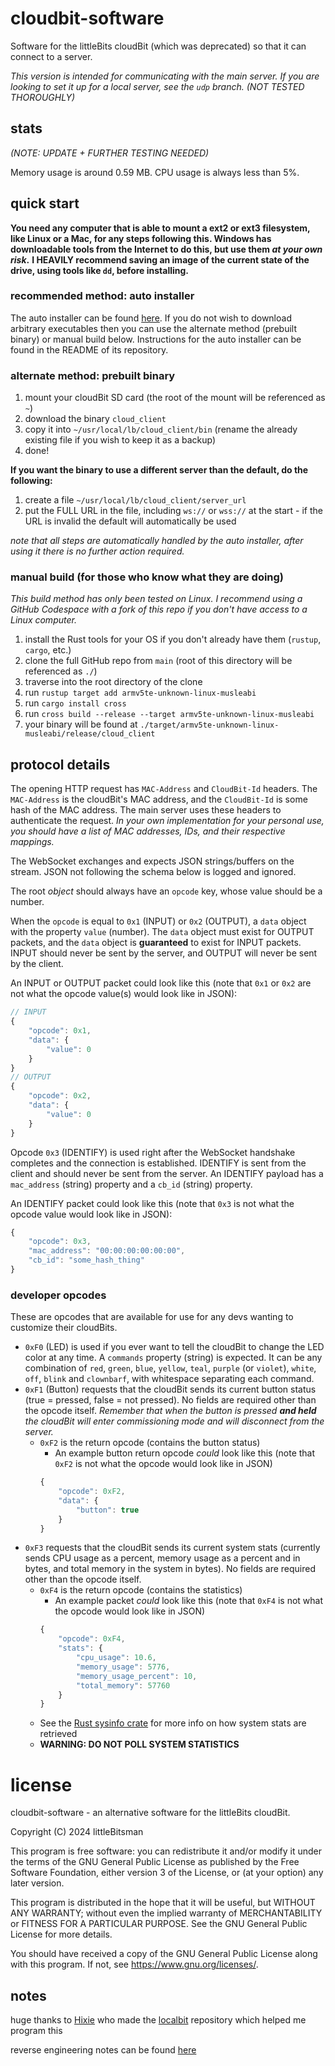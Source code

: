 # cloudbit-software
Software for the littleBits cloudBit (which was deprecated) so that it can connect to a server.

*This version is intended for communicating with the main server.*
*If you are looking to set it up for a local server, see the `udp` branch. (NOT TESTED THOROUGHLY)*

## stats
*(NOTE: UPDATE + FURTHER TESTING NEEDED)*

Memory usage is around 0.59 MB.
CPU usage is always less than 5%.

## quick start
**You need any computer that is able to mount a ext2 or ext3 filesystem, like Linux or a Mac, for any steps following this. Windows has downloadable tools from the Internet to do this, but use them *at your own risk*.**
**I HEAVILY recommend saving an image of the current state of the drive, using tools like `dd`, before installing.**
### recommended method: auto installer
The auto installer can be found [here](https://github.com/littleBitsman/cloudbit-builder). If you do not wish to download arbitrary executables then you can use the alternate method (prebuilt binary) or manual build below. Instructions for the auto installer can be found in the README of its repository.

### alternate method: prebuilt binary
1. mount your cloudBit SD card (the root of the mount will be referenced as `~`)
2. download the binary `cloud_client`
3. copy it into `~/usr/local/lb/cloud_client/bin` (rename the already existing file if you wish to keep it as a backup)
4. done!

**If you want the binary to use a different server than the default, do the following:**
1. create a file `~/usr/local/lb/cloud_client/server_url`
2. put the FULL URL in the file, including `ws://` or `wss://` at the start - if the URL is invalid the default will automatically be used

*note that all steps are automatically handled by the auto installer, after using it there is no further action required.*

### manual build (for those who know what they are doing)
*This build method has only been tested on Linux. I recommend using a GitHub Codespace with a fork of this repo if you don't have access to a Linux computer.*
1. install the Rust tools for your OS if you don't already have them (`rustup`, `cargo`, etc.)
2. clone the full GitHub repo from `main` (root of this directory will be referenced as `./`)
3. traverse into the root directory of the clone
4. run `rustup target add armv5te-unknown-linux-musleabi`
5. run `cargo install cross`
6. run `cross build --release --target armv5te-unknown-linux-musleabi`
7. your binary will be found at `./target/armv5te-unknown-linux-musleabi/release/cloud_client`

## protocol details
The opening HTTP request has `MAC-Address` and `CloudBit-Id` headers. The `MAC-Address` is the cloudBit's MAC address, and the `CloudBit-Id` is some hash of the MAC address. The main server uses these headers to authenticate the request. *In your own implementation for your personal use, you should have a list of MAC addresses, IDs, and their respective mappings.*

The WebSocket exchanges and expects JSON strings/buffers on the stream. JSON not following the schema below is logged and ignored.

The root *object* should always have an `opcode` key, whose value should be a number.

When the `opcode` is equal to `0x1` (INPUT) or `0x2` (OUTPUT), a `data` object with the property `value` (number).
The `data` object must exist for OUTPUT packets, and the `data` object is **guaranteed** to exist for INPUT packets. INPUT should never be sent by the server, and OUTPUT will never be sent by the client.

An INPUT or OUTPUT packet could look like this (note that `0x1` or `0x2` are not what the opcode value(s) would look like in JSON):
```js
// INPUT
{
    "opcode": 0x1,
    "data": {
        "value": 0
    }
}
// OUTPUT
{
    "opcode": 0x2,
    "data": {
        "value": 0
    }
}
```

Opcode `0x3` (IDENTIFY) is used right after the WebSocket handshake completes and the connection is established. IDENTIFY is sent from the client and should never be sent from the server. An IDENTIFY payload has a `mac_address` (string) property and a `cb_id` (string) property. 

An IDENTIFY packet could look like this (note that `0x3` is not what the opcode value would look like in JSON):
```js
{
    "opcode": 0x3,
    "mac_address": "00:00:00:00:00:00",
    "cb_id": "some_hash_thing"
}
```

### developer opcodes
These are opcodes that are available for use for any devs wanting to customize their cloudBits.

- `0xF0` (LED) is used if you ever want to tell the cloudBit to change the LED color at any time. A `commands` property (string) is expected. It can be any combination of `red`, `green`, `blue`, `yellow`, `teal`, `purple` (or `violet`), `white`, `off`, `blink` and `clownbarf`, with whitespace separating each command.
- `0xF1` (Button) requests that the cloudBit sends its current button status (true = pressed, false = not pressed). No fields are required other than the opcode itself. *Remember that when the button is pressed **and held** the cloudBit will enter commissioning mode and will disconnect from the server.*
    - `0xF2` is the return opcode (contains the button status)
        - An example button return opcode *could* look like this (note that `0xF2` is not what the opcode would look like in JSON)
        ```js
        {
            "opcode": 0xF2,
            "data": {
                "button": true
            }
        }
        ```
- `0xF3` requests that the cloudBit sends its current system stats (currently sends CPU usage as a percent, memory usage as a percent and in bytes, and total memory in the system in bytes). No fields are required other than the opcode itself.
    - `0xF4` is the return opcode (contains the statistics)
        - An example packet *could* look like this (note that `0xF4` is not what the opcode would look like in JSON)
        ```js
        {
            "opcode": 0xF4,
            "stats": {
                "cpu_usage": 10.6,
                "memory_usage": 5776,
                "memory_usage_percent": 10,
                "total_memory": 57760
            }
        }
        ```
    - See the [Rust sysinfo crate](https://crates.io/crates/sysinfo) for more info on how system stats are retrieved
    - **WARNING: DO NOT POLL SYSTEM STATISTICS**

# license
cloudbit-software - an alternative software for the littleBits cloudBit.

Copyright (C) 2024 littleBitsman

This program is free software: you can redistribute it and/or modify
it under the terms of the GNU General Public License as published by
the Free Software Foundation, either version 3 of the License, or
(at your option) any later version.

This program is distributed in the hope that it will be useful,
but WITHOUT ANY WARRANTY; without even the implied warranty of
MERCHANTABILITY or FITNESS FOR A PARTICULAR PURPOSE.  See the
GNU General Public License for more details.

You should have received a copy of the GNU General Public License
along with this program.  If not, see https://www.gnu.org/licenses/.

## notes
huge thanks to [Hixie](http://github.com/Hixie) who made the [localbit](https://github.com/Hixie/localbit) repository which helped me program this

reverse engineering notes can be found [here](https://github.com/littleBitsman/cloudbit-software/blob/main/reverse_engineering.md)